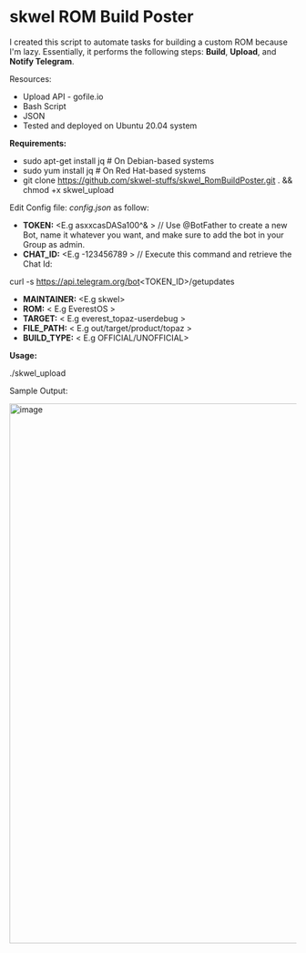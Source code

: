 # skwel ROM Build Poster #


I created this script to automate tasks for building a custom ROM because I'm lazy. Essentially, it performs the following steps: **Build**, **Upload**, and **Notify Telegram**.


Resources:

- Upload API - gofile.io
- Bash Script
- JSON
- Tested and deployed on Ubuntu 20.04 system



**Requirements:**


- sudo apt-get install jq  # On Debian-based systems
- sudo yum install jq      # On Red Hat-based systems
- git clone https://github.com/skwel-stuffs/skwel_RomBuildPoster.git . && chmod +x skwel_upload





Edit Config file: _config.json_ as follow:




- **TOKEN:** <E.g asxxcasDASa100^& > // Use @BotFather to create a new Bot, name it whatever you want, and make sure to add the bot in your Group as admin.
- **CHAT_ID:** <E.g -123456789 > // Execute this command and retrieve the Chat Id: 

curl -s https://api.telegram.org/bot<TOKEN_ID>/getupdates
- **MAINTAINER:** <E.g skwel>
- **ROM:** < E.g EverestOS >
- **TARGET:** < E.g everest_topaz-userdebug >
- **FILE_PATH:** < E.g out/target/product/topaz >
- **BUILD_TYPE:** < E.g OFFICIAL/UNOFFICIAL>





**Usage:**

./skwel_upload



Sample Output:

<img width="949" alt="image" src="https://github.com/user-attachments/assets/08fd5218-c02e-46e5-a605-77cc6692ccc3">

